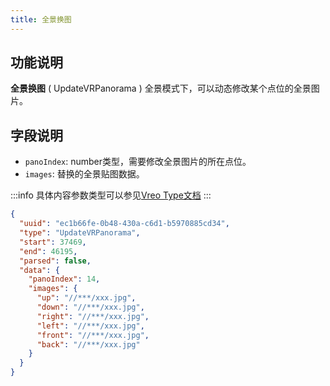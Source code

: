 ```yaml
---
title: 全景换图
---
```


## 功能说明
**全景换图** ( UpdateVRPanorama ) 全景模式下，可以动态修改某个点位的全景图片。

## 字段说明
- `panoIndex`: number类型，需要修改全景图片的所在点位。
- `images`: 替换的全景贴图数据。

:::info
具体内容参数类型可以参见[Vreo Type文档](https://unpkg.com/@realsee/vreo/docs/modules/Player.html#UpdateVRPanoramaData)
:::

```json title="全景换图类型数据样例"
{
  "uuid": "ec1b66fe-0b48-430a-c6d1-b5970885cd34",
  "type": "UpdateVRPanorama",
  "start": 37469,
  "end": 46195,
  "parsed": false,
  "data": {
    "panoIndex": 14,
    "images": {
      "up": "//***/xxx.jpg",
      "down": "//***/xxx.jpg",
      "right": "//***/xxx.jpg",
      "left": "//***/xxx.jpg",
      "front": "//***/xxx.jpg",
      "back": "//***/xxx.jpg"
    }
  }
}
```